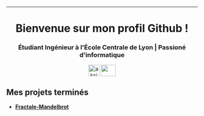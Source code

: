 <!--
<p align="center">
  <img src="https://github.com/Antoine-Zurcher-Git/Antoine-Zurcher-Git/blob/main/data/banniere.png" height="250"/>
</p>
-->
<hr>
<h1 align="center">Bienvenue sur mon profil Github !</h1>
<h3 align="center">Étudiant Ingénieur à l'École Centrale de Lyon | Passioné d'informatique </h3>
<p align="center">
<a href="https://www.linkedin.com/in/antoine-zurcher-b69809201/" target="blank"><img align="center" src="https://upload.wikimedia.org/wikipedia/commons/c/ca/LinkedIn_logo_initials.png" alt="aksia" height="30" width="30" /></a>
<a href = "mailto: antoine.zurcher@gmail.com"><img align="center" src="https://upload.wikimedia.org/wikipedia/commons/thumb/7/7e/Gmail_icon_%282020%29.svg/langfr-800px-Gmail_icon_%282020%29.svg.png" height="30" width="39" /></a>
</p>


<p align="center">
  <em>
    
  </em> 
</p>


<h2>Mes projets terminés</h2>

- **[Fractale-Mandelbrot](https://github.com/Antoine-Zurcher-Git/Fractale-Mandelbrot)**





<!--
**Antoine-Zurcher-Git/Antoine-Zurcher-Git** is a ✨ _special_ ✨ repository because its `README.md` (this file) appears on your GitHub profile.

Here are some ideas to get you started:

- 🔭 I’m currently working on ...
- 🌱 I’m currently learning ...
- 👯 I’m looking to collaborate on ...
- 🤔 I’m looking for help with ...
- 💬 Ask me about ...
- 📫 How to reach me: ...
- 😄 Pronouns: ...
- ⚡ Fun fact: ...
-->
